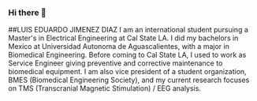 ### Hi there 👋
##LUIS EDUARDO JIMENEZ DIAZ
I am an international student pursuing a Master's in Electrical Engineering at Cal State LA. I did my bachelors in Mexico at Universidad Autonoma de Aguascalientes, with a major in Biomedical Engineering. Before coming to Cal State LA, I used to work as Service Engineer giving preventive and corrective maintenance to biomedical equipment. I am also vice president of a student organization, BMES (Biomedical Engineering Society), and my current research focuses on TMS (Transcranial Magnetic Stimulation) / EEG analysis.
<!--
**LuisWardo/LuisWardo** is a ✨ _special_ ✨ repository because its `README.md` (this file) appears on your GitHub profile.

Here are some ideas to get you started:

- 🔭 I’m currently working on ...
- 🌱 I’m currently learning ...
- 👯 I’m looking to collaborate on ...
- 🤔 I’m looking for help with ...
- 💬 Ask me about ...
- 📫 How to reach me: ...
- 😄 Pronouns: ...
- ⚡ Fun fact: ...
-->
